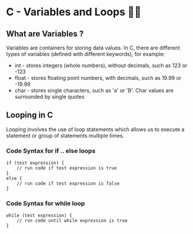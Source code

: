 # C - Variables and Loops 👾👾

## What are Variables ?
Variables are containers for storing data values.
In C, there are different types of variables (defined with different keywords), for example:

- int - stores integers (whole numbers), without decimals, such as 123 or -123
- float - stores floating point numbers, with decimals, such as 19.99 or -19.99
- char - stores single characters, such as 'a' or 'B'. Char values are surrounded by single quotes

## Looping in C 
Looping involves the use of loop statements which  allows us to execute a statement or group of statements multiple times.

### Code Syntax for if .. else loops
```
if (test expression) {
    // run code if test expression is true
}
else {
    // run code if test expression is false
}
```

### Code Syntax for while loop
```
while (test expression) {
    // run code until while expression is true
}
```
